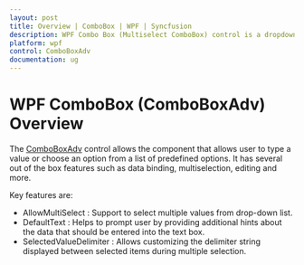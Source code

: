 ```yaml
---
layout: post
title: Overview | ComboBox | WPF | Syncfusion
description: WPF Combo Box (Multiselect ComboBox) control is a dropdown control that enables support for one or more item selection using a checkbox.
platform: wpf
control: ComboBoxAdv
documentation: ug
---
```


# WPF ComboBox (ComboBoxAdv) Overview

The [ComboBoxAdv](https://help.syncfusion.com/cr/wpf/Syncfusion.Windows.Tools.Controls.ComboBoxAdv.html) control allows the component that allows user to type a value or choose an option from a list of predefined options. It has several out of the box features such as data binding, multiselection, editing and more.

Key features are:

* AllowMultiSelect : Support to select multiple values from drop-down list.
* DefaultText :  Helps to prompt user by providing additional hints about the data that should be entered into the text box.
* SelectedValueDelimiter : Allows customizing the delimiter string displayed between selected items during multiple selection.

